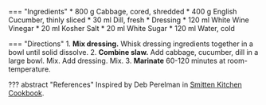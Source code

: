 === "Ingredients"
    * 800 g Cabbage, cored, shredded
    * 400 g English Cucumber, thinly sliced
    * 30 ml Dill, fresh
    * Dressing
        * 120 ml White Wine Vinegar
        * 20 ml Kosher Salt
        * 20 ml White Sugar
        * 120 ml Water, cold

=== "Directions"
    1. **Mix dressing.** Whisk dressing ingredients together in a bowl until solid dissolve.
    2. **Combine slaw.** Add cabbage, cucumber, dill in a large bowl. Mix. Add dressing. Mix.
    3. **Marinate** 60-120 minutes at room-temperature.

??? abstract "References"
    Inspired by Deb Perelman in [Smitten Kitchen Cookbook](https://smile.amazon.com/gp/product/030759565X/).

